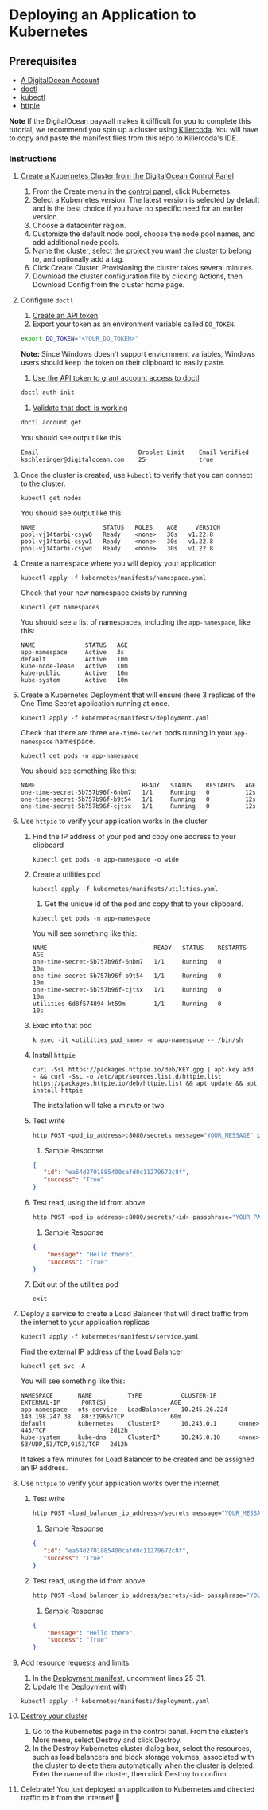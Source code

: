 # Deploying an Application to Kubernetes

## Prerequisites
- [A DigitalOcean Account](https://cloud.digitalocean.com/registrations/new)
- [doctl](https://docs.digitalocean.com/reference/doctl/how-to/install/)
- [kubectl](https://kubernetes.io/docs/tasks/tools/)
- [httpie](https://httpie.io/docs/cli/installation)

**Note**
If the DigitalOcean paywall makes it difficult for you to complete this tutorial, we recommend you spin up a cluster using [Killercoda](https://killercoda.com/playgrounds/scenario/kubernetes). You will have to copy and paste the manifest files from this repo to Killercoda's IDE. 

### Instructions
1. [Create a Kubernetes Cluster from the DigitalOcean Control Panel](https://docs.digitalocean.com/products/kubernetes/how-to/create-clusters/)
    1. From the Create menu in the [control panel](https://cloud.digitalocean.com/), click Kubernetes.
    1. Select a Kubernetes version. The latest version is selected by default and is the best choice if you have no specific need for an earlier version.
    1. Choose a datacenter region.
    1. Customize the default node pool, choose the node pool names, and add additional node pools.
    1. Name the cluster, select the project you want the cluster to belong to, and optionally add a tag.
    1. Click Create Cluster. Provisioning the cluster takes several minutes.
    1. Download the cluster configuration file by clicking Actions, then Download Config from the cluster home page.

1.  Configure `doctl` 
    1. [Create an API token](https://cloud.digitalocean.com/account/api/)
    1. Export your token as an environment variable called `DO_TOKEN`.
    ```sh
    export DO_TOKEN="<YOUR_DO_TOKEN>"
    ```
    **Note:** Since Windows doesn't support enviornment variables, Windows users should keep the token on their clipboard to easily paste.
    1. [Use the API token to grant account access to doctl](https://docs.digitalocean.com/reference/doctl/how-to/install/#step-3-use-the-api-token-to-grant-account-access-to-doctl)
    ```sh
    doctl auth init 
    ```
    1. [Validate that doctl is working](https://docs.digitalocean.com/reference/doctl/how-to/install/#step-4-validate-that-doctl-is-working)
    ```sh
    doctl account get
    ```

    You should see output like this: 

    ```sh
    Email                            Droplet Limit    Email Verified    UUID                                    Status
    kschlesinger@digitalocean.com    25               true              4ba4b281-ie98-4888-a843-2365cf961232    active
    ```

1. Once the cluster is created, use `kubectl` to verify that you can connect to the cluster. 
    ```shell
    kubectl get nodes
    ```

    You should see output like this: 
    ```shell
    NAME                   STATUS   ROLES    AGE     VERSION
    pool-vj14tarbi-csyw0   Ready    <none>   30s   v1.22.8
    pool-vj14tarbi-csyw1   Ready    <none>   30s   v1.22.8
    pool-vj14tarbi-csywd   Ready    <none>   30s   v1.22.8
    ```

1. Create a namespace where you will deploy your application
    ```shell
    kubectl apply -f kubernetes/manifests/namespace.yaml
    ```

    Check that your new namespace exists by running 
    ```shell
    kubectl get namespaces
    ```

    You should see a list of namespaces, including the `app-namespace`, like this:
    ```shell
    NAME              STATUS   AGE
    app-namespace     Active   3s
    default           Active   10m
    kube-node-lease   Active   10m
    kube-public       Active   10m
    kube-system       Active   10m
    ```
1. Create a Kubernetes Deployment that will ensure there 3 replicas of the One Time Secret application running at once.
    ```shell
    kubectl apply -f kubernetes/manifests/deployment.yaml
    ```
    Check that there are three `one-time-secret` pods running in your `app-namespace` namespace.
    ```shell
    kubectl get pods -n app-namespace
    ```
    You should see something like this:
    ```shell
    NAME                              READY   STATUS    RESTARTS   AGE
    one-time-secret-5b757b96f-6nbm7   1/1     Running   0          12s
    one-time-secret-5b757b96f-b9t54   1/1     Running   0          12s
    one-time-secret-5b757b96f-cjtsx   1/1     Running   0          12s
    ```

1. Use `httpie` to verify your application works in the cluster 
    1. Find the IP address of your pod and copy one address to your clipboard
        ```shell
        kubectl get pods -n app-namespace -o wide
        ```
    1. Create a utilities pod
        ```shell
        kubectl apply -f kubernetes/manifests/utilities.yaml
        ```
        1. Get the unique id of the pod and copy that to your clipboard.
        ```shell
        kubectl get pods -n app-namespace
        ```
        
        You will see something like this:
        
        ```shell
        NAME                              READY   STATUS    RESTARTS   AGE
        one-time-secret-5b757b96f-6nbm7   1/1     Running   0          10m
        one-time-secret-5b757b96f-b9t54   1/1     Running   0          10m
        one-time-secret-5b757b96f-cjtsx   1/1     Running   0          10m
        utilities-6d8f574894-kt59m        1/1     Running   0          10s
        ```
    1. Exec into that pod 
        ```shell
        k exec -it <utilities_pod_name> -n app-namespace -- /bin/sh
        ```
    1. Install `httpie`
        ```shell
        curl -SsL https://packages.httpie.io/deb/KEY.gpg | apt-key add - && curl -SsL -o /etc/apt/sources.list.d/httpie.list https://packages.httpie.io/deb/httpie.list && apt update && apt install httpie
        ```
        The installation will take a minute or two. 
    1.  Test write 
        ```bash
        http POST <pod_ip_address>:8080/secrets message="YOUR_MESSAGE" passphrase="YOUR_PASSPHRASE"
        ```
        1. Sample Response
        ```json
        {
           "id": "ea54d2701885400cafd0c11279672c8f",
           "success": "True"
        }
        ```
    1. Test read, using the id from above
        ```bash
        http POST <pod_ip_address>:8080/secrets/<id> passphrase="YOUR_PASSPHRASE"
        ```
        1. Sample Response
        ```json
        {
            "message": "Hello there",
            "success": "True"
        }
        ```
    1. Exit out of the utilities pod
        ```shell
        exit
        ```

1. Deploy a service to create a Load Balancer that will direct traffic from the internet to your application replicas 
    ```shell
    kubectl apply -f kubernetes/manifests/service.yaml
    ```
    Find the external IP address of the Load Balancer
    ```shell
    kubectl get svc -A
    ```
    You will see something like this:
    ```shell
    NAMESPACE       NAME          TYPE           CLUSTER-IP      EXTERNAL-IP      PORT(S)                  AGE
    app-namespace   ots-service   LoadBalancer   10.245.26.224   143.198.247.38   80:31965/TCP             60m
    default         kubernetes    ClusterIP      10.245.0.1      <none>           443/TCP                  2d12h
    kube-system     kube-dns      ClusterIP      10.245.0.10     <none>           53/UDP,53/TCP,9153/TCP   2d12h
    ```
    It takes a few minutes for Load Balancer to be created and be assigned an IP address. 


1. Use `httpie` to verify your application works over the internet
    1.  Test write 
        ```bash
        http POST <load_balancer_ip_address>/secrets message="YOUR_MESSAGE" passphrase="YOUR_PASSPHRASE"
        ```
        1. Sample Response
        ```json
        {
           "id": "ea54d2701885400cafd0c11279672c8f",
           "success": "True"
        }
        ```
    1. Test read, using the id from above
        ```bash
        http POST <load_balancer_ip_address/secrets/<id> passphrase="YOUR_PASSPHRASE"
        ```
        1. Sample Response
        ```json
        {
            "message": "Hello there",
            "success": "True"
        }
        ```

1. Add resource requests and limits
    1. In the [Deployment manifest](./manifests/deployment.yaml), uncomment lines 25-31.
    1. Update the Deployment with 
    ```shell
    kubectl apply -f kubernetes/manifests/deployment.yaml
    ```

1. [Destroy your cluster](https://docs.digitalocean.com/products/kubernetes/how-to/destroy-clusters/)
    1. Go to the Kubernetes page in the control panel. From the cluster’s More menu, select Destroy and click Destroy. 
    1. In the Destroy Kubernetes cluster dialog box, select the resources, such as load balancers and block storage volumes, associated with the cluster to delete them automatically when the cluster is deleted. Enter the name of the cluster, then click Destroy to confirm.

1. Celebrate! You just deployed an application to Kubernetes and directed traffic to it from the internet! 🎉






